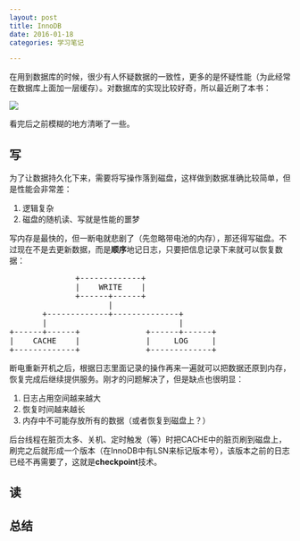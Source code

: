```yaml
---
layout: post
title: InnoDB
date: 2016-01-18
categories: 学习笔记

---
```


在用到数据库的时候，很少有人怀疑数据的一致性，更多的是怀疑性能（为此经常在数据库上面加一层缓存）。对数据库的实现比较好奇，所以最近刷了本书：

![](http://img3.douban.com/mpic/s26684551.jpg)

看完后之前模糊的地方清晰了一些。

## 写

为了让数据持久化下来，需要将写操作落到磁盘，这样做到数据准确比较简单，但是性能会非常差：

1. 逻辑复杂
2. 磁盘的随机读、写就是性能的噩梦

写内存是最快的，但一断电就悲剧了（先忽略带电池的内存），那还得写磁盘。不过现在不是去更新数据，而是**顺序**地记日志，只要把信息记录下来就可以恢复数据：

<pre class="prettyprint">
              +-------------+               
              |    WRITE    |               
              +------+------+               
                     |                      
       +-------------+--------------+       
       |                            |       
+------+------+              +------+------+
|    CACHE    |              |     LOG     |
+-------------+              +-------------+
</pre>

断电重新开机之后，根据日志里面记录的操作再来一遍就可以把数据还原到内存，恢复完成后继续提供服务。刚才的问题解决了，但是缺点也很明显：

1. 日志占用空间越来越大
2. 恢复时间越来越长
3. 内存中不可能存放所有的数据（或者恢复到磁盘上？）

后台线程在脏页太多、关机、定时触发（等）时把CACHE中的脏页刷到磁盘上，刷完之后就形成一个版本（在InnoDB中有LSN来标记版本号），该版本之前的日志已经不再需要了，这就是**checkpoint**技术。




## 读







## 总结